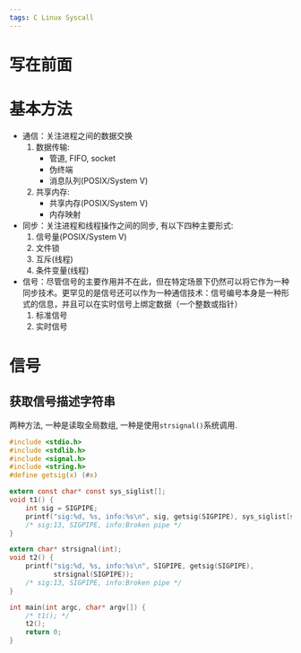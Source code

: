 ```yaml
---
tags: C Linux Syscall
---
```


# 写在前面



# 基本方法

-   通信：关注进程之间的数据交换
    1.   数据传输: 
         -   管道, FIFO, socket
         -   伪终端
         -   消息队列(POSIX/System V)
    2.   共享内存:
         -   共享内存(POSIX/System V)
         -   内存映射
-   同步：关注进程和线程操作之间的同步, 有以下四种主要形式:
    1.   信号量(POSIX/System V)
    2.   文件锁
    3.   互斥(线程)
    4.   条件变量(线程)
-   信号：尽管信号的主要作用并不在此，但在特定场景下仍然可以将它作为一种同步技术。更罕见的是信号还可以作为一种通信技术：信号编号本身是一种形式的信息，并且可以在实时信号上绑定数据（一个整数或指针）
    1.   标准信号
    2.   实时信号













# 信号



## 获取信号描述字符串

两种方法, 一种是读取全局数组, 一种是使用`strsignal()`系统调用. 

```c
#include <stdio.h>
#include <stdlib.h>
#include <signal.h>
#include <string.h>
#define getsig(x) (#x)

extern const char* const sys_siglist[];
void t1() {
    int sig = SIGPIPE;
    printf("sig:%d, %s, info:%s\n", sig, getsig(SIGPIPE), sys_siglist[sig]);
    /* sig:13, SIGPIPE, info:Broken pipe */
}

extern char* strsignal(int);
void t2() {
    printf("sig:%d, %s, info:%s\n", SIGPIPE, getsig(SIGPIPE),
           strsignal(SIGPIPE));
    /* sig:13, SIGPIPE, info:Broken pipe */
}

int main(int argc, char* argv[]) {
    /* t1(); */
    t2();
    return 0;
}
```

